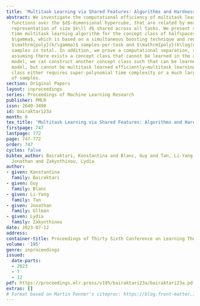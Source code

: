 ```yaml
---
title: 'Multitask Learning via Shared Features: Algorithms and Hardness'
abstract: We investigate the computational efficiency of multitask learning of Boolean
  functions over the $d$-dimensional hypercube, that are related by means of a feature
  representation of size $k\ll d$ shared across all tasks. We present a polynomial
  time multitask learning algorithm for the concept class of halfspaces with margin
  $\gamma$, which is based on a simultaneous boosting technique and requires only
  $\mathrm{poly}(k/\gamma)$ samples-per-task and $\mathrm{poly}(k\log(d)/\gamma)$
  samples in total. In addition, we prove a computational separation, showing that
  assuming there exists a concept class that cannot be learned in the attribute-efficient
  model, we can construct another concept class such that can be learned in the attribute-efficient
  model, but cannot be multitask learned efficiently—multitask learning this concept
  class either requires super-polynomial time complexity or a much larger total number
  of samples.
section: Original Papers
layout: inproceedings
series: Proceedings of Machine Learning Research
publisher: PMLR
issn: 2640-3498
id: bairaktari23a
month: 0
tex_title: 'Multitask Learning via Shared Features: Algorithms and Hardness'
firstpage: 747
lastpage: 772
page: 747-772
order: 747
cycles: false
bibtex_author: Bairaktari, Konstantina and Blanc, Guy and Tan, Li-Yang and Ullman,
  Jonathan and Zakynthinou, Lydia
author:
- given: Konstantina
  family: Bairaktari
- given: Guy
  family: Blanc
- given: Li-Yang
  family: Tan
- given: Jonathan
  family: Ullman
- given: Lydia
  family: Zakynthinou
date: 2023-07-12
address: 
container-title: Proceedings of Thirty Sixth Conference on Learning Theory
volume: '195'
genre: inproceedings
issued:
  date-parts:
  - 2023
  - 7
  - 12
pdf: https://proceedings.mlr.press/v195/bairaktari23a/bairaktari23a.pdf
extras: []
# Format based on Martin Fenner's citeproc: https://blog.front-matter.io/posts/citeproc-yaml-for-bibliographies/
---
```

